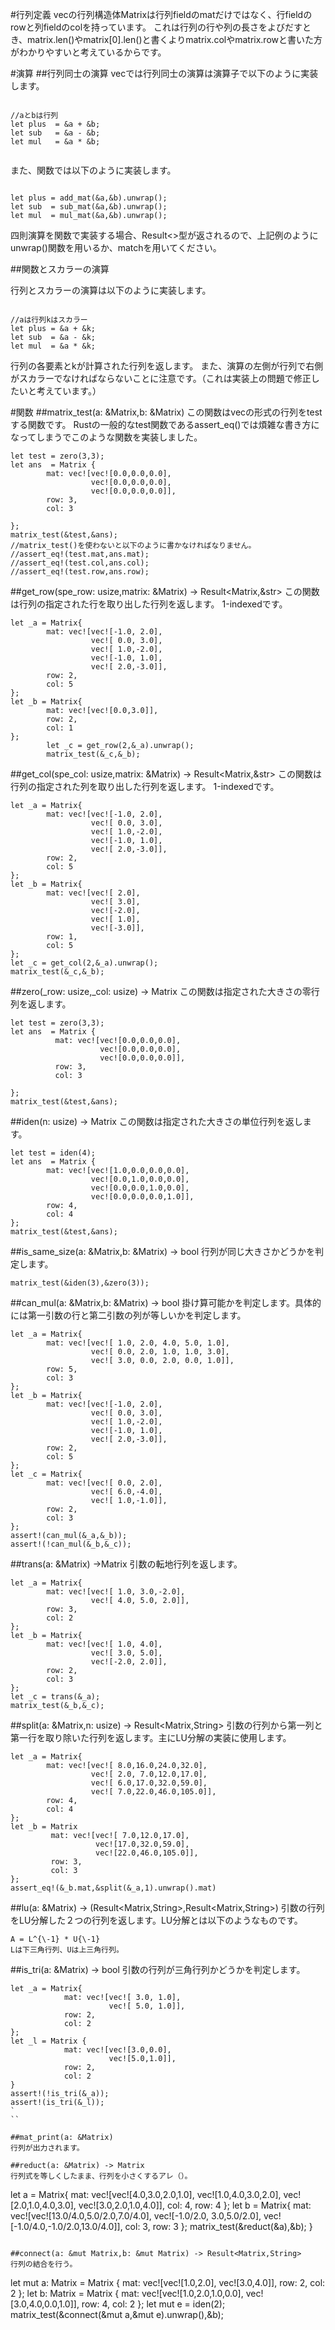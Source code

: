 #行列定義
vecの行列構造体Matrixは行列fieldのmatだけではなく、行fieldのrowと列fieldのcolを持っています。
これは行列の行や列の長さをよびだすとき、matrix.len()やmatrix[0].len()と書くよりmatrix.colやmatrix.rowと書いた方がわかりやすいと考えているからです。

#演算
##行列同士の演算
vecでは行列同士の演算は演算子で以下のように実装します。

```

//aとbは行列
let plus  = &a + &b;
let sub   = &a - &b;
let mul   = &a * &b;
 
```

また、関数では以下のように実装します。

```

let plus = add_mat(&a,&b).unwrap();
let sub  = sub_mat(&a,&b).unwrap();
let mul  = mul_mat(&a,&b).unwrap();

```

四則演算を関数で実装する場合、Result<>型が返されるので、上記例のようにunwrap()関数を用いるか、matchを用いてください。

##関数とスカラーの演算

行列とスカラーの演算は以下のように実装します。

```

//aは行列kはスカラー
let plus = &a + &k;
let sub  = &a - &k;
let mul  = &a * &k;

```

行列の各要素とkが計算された行列を返します。
また、演算の左側が行列で右側がスカラーでなければならないことに注意です。（これは実装上の問題で修正したいと考えています。）

#関数
##matrix_test(a: &Matrix,b: &Matrix)
この関数はvecの形式の行列をtestする関数です。
Rustの一般的なtest関数であるassert_eq()では煩雑な書き方になってしまうでこのような関数を実装しました。

```
let test = zero(3,3);
let ans  = Matrix {
        mat: vec![vec![0.0,0.0,0.0],
                  vec![0.0,0.0,0.0],
                  vec![0.0,0.0,0.0]],
        row: 3,
        col: 3

};
matrix_test(&test,&ans);
//matrix_test()を使わないと以下のように書かなければなりません。
//assert_eq!(test.mat,ans.mat);
//assert_eq!(test.col,ans.col);
//assert_eq!(test.row,ans.row);
```

##get_row(spe_row: usize,matrix: &Matrix) -> Result<Matrix,&str>
この関数は行列の指定された行を取り出した行列を返します。
1-indexedです。

```
let _a = Matrix{
        mat: vec![vec![-1.0, 2.0],
                  vec![ 0.0, 3.0],
                  vec![ 1.0,-2.0],
                  vec![-1.0, 1.0],
                  vec![ 2.0,-3.0]],
        row: 2,
        col: 5
};
let _b = Matrix{
        mat: vec![vec![0.0,3.0]],
        row: 2,
        col: 1
};
        let _c = get_row(2,&_a).unwrap();
        matrix_test(&_c,&_b);
```

##get_col(spe_col: usize,matrix: &Matrix) -> Result<Matrix,&str> 
この関数は行列の指定された列を取り出した行列を返します。
1-indexedです。

```
let _a = Matrix{
        mat: vec![vec![-1.0, 2.0],
                  vec![ 0.0, 3.0],
                  vec![ 1.0,-2.0],
                  vec![-1.0, 1.0],
                  vec![ 2.0,-3.0]],
        row: 2,
        col: 5
};
let _b = Matrix{
        mat: vec![vec![ 2.0],
                  vec![ 3.0],
                  vec![-2.0],
                  vec![ 1.0],
                  vec![-3.0]],
        row: 1,
        col: 5
};
let _c = get_col(2,&_a).unwrap();
matrix_test(&_c,&_b);
```

##zero(_row: usize,_col: usize) -> Matrix
この関数は指定された大きさの零行列を返します。

```
let test = zero(3,3);
let ans  = Matrix {
          mat: vec![vec![0.0,0.0,0.0],
                    vec![0.0,0.0,0.0],
                    vec![0.0,0.0,0.0]],
          row: 3,
          col: 3

};
matrix_test(&test,&ans);
```

##iden(n: usize) -> Matrix 
この関数は指定された大きさの単位行列を返します。

```
let test = iden(4);
let ans  = Matrix {
        mat: vec![vec![1.0,0.0,0.0,0.0],
                  vec![0.0,1.0,0.0,0.0],
                  vec![0.0,0.0,1.0,0.0],
                  vec![0.0,0.0,0.0,1.0]],
        row: 4,
        col: 4
};
matrix_test(&test,&ans);
```

##is_same_size(a: &Matrix,b: &Matrix) -> bool 
行列が同じ大きさかどうかを判定します。

```
matrix_test(&iden(3),&zero(3));
```

##can_mul(a: &Matrix,b: &Matrix) -> bool 
掛け算可能かを判定します。具体的には第一引数の行と第二引数の列が等しいかを判定します。

```
let _a = Matrix{
        mat: vec![vec![ 1.0, 2.0, 4.0, 5.0, 1.0],
                  vec![ 0.0, 2.0, 1.0, 1.0, 3.0],
                  vec![ 3.0, 0.0, 2.0, 0.0, 1.0]],
        row: 5,
        col: 3
};
let _b = Matrix{
        mat: vec![vec![-1.0, 2.0],
                  vec![ 0.0, 3.0],
                  vec![ 1.0,-2.0],
                  vec![-1.0, 1.0],
                  vec![ 2.0,-3.0]],
        row: 2,
        col: 5
};
let _c = Matrix{
        mat: vec![vec![ 0.0, 2.0],
                  vec![ 6.0,-4.0],
                  vec![ 1.0,-1.0]],
        row: 2,
        col: 3
};
assert!(can_mul(&_a,&_b));
assert!(!can_mul(&_b,&_c));

```

##trans(a: &Matrix) ->Matrix
引数の転地行列を返します。

```
let _a = Matrix{
        mat: vec![vec![ 1.0, 3.0,-2.0],
                  vec![ 4.0, 5.0, 2.0]],
        row: 3,
        col: 2
};
let _b = Matrix{
        mat: vec![vec![ 1.0, 4.0],
                  vec![ 3.0, 5.0],
                  vec![-2.0, 2.0]],
        row: 2,
        col: 3
};
let _c = trans(&_a);
matrix_test(&_b,&_c);
```

##split(a: &Matrix,n: usize) -> Result<Matrix,String>
引数の行列から第一列と第一行を取り除いた行列を返します。主にLU分解の実装に使用します。
```
let _a = Matrix{
        mat: vec![vec![ 8.0,16.0,24.0,32.0],
                  vec![ 2.0, 7.0,12.0,17.0],
                  vec![ 6.0,17.0,32.0,59.0],
                  vec![ 7.0,22.0,46.0,105.0]],
        row: 4,
        col: 4
};
let _b = Matrix
         mat: vec![vec![ 7.0,12.0,17.0],
                   vec![17.0,32.0,59.0],
                   vec![22.0,46.0,105.0]],
         row: 3,
         col: 3
};
assert_eq!(&_b.mat,&split(&_a,1).unwrap().mat)
```

##lu(a: &Matrix) -> (Result<Matrix,String>,Result<Matrix,String>)
引数の行列をLU分解した２つの行列を返します。LU分解とは以下のようなものです。

```
A = L^{\-1} * U{\-1}
Lは下三角行列、Uは上三角行列。
```

##is_tri(a: &Matrix) -> bool
引数の行列が三角行列かどうかを判定します。

```
let _a = Matrix{
            mat: vec![vec![ 3.0, 1.0],
                      vec![ 5.0, 1.0]],
            row: 2,
            col: 2
};
let _l = Matrix {
            mat: vec![vec![3.0,0.0],
                      vec![5.0,1.0]],
            row: 2,
            col: 2
}
assert!(!is_tri(&_a));
assert!(is_tri(&_l));
`
``

##mat_print(a: &Matrix)
行列が出力されます。

##reduct(a: &Matrix) -> Matrix
行列式を等しくしたまま、行列を小さくするアレ（）。

```
let a = Matrix{
            mat: vec![vec![4.0,3.0,2.0,1.0],
                      vec![1.0,4.0,3.0,2.0],
                      vec![2.0,1.0,4.0,3.0],
                      vec![3.0,2.0,1.0,4.0]],
            col: 4,
            row: 4
        };
let b = Matrix{
        mat: vec![vec![13.0/4.0,5.0/2.0,7.0/4.0],
                  vec![-1.0/2.0,    3.0,5.0/2.0],
                  vec![-1.0/4.0,-1.0/2.0,13.0/4.0]],
        col: 3,
        row: 3
    };
    matrix_test(&reduct(&a),&b);
}
``` 

##connect(a: &mut Matrix,b: &mut Matrix) -> Result<Matrix,String>
行列の結合を行う。

```
let mut a: Matrix = Matrix {
        mat: vec![vec![1.0,2.0],
                  vec![3.0,4.0]],
        row: 2,
        col: 2
};
let b: Matrix = Matrix {
        mat: vec![vec![1.0,2.0,1.0,0.0],
                  vec![3.0,4.0,0.0,1.0]],
        row: 4,
        col: 2
};
let mut e = iden(2);
matrix_test(&connect(&mut a,&mut e).unwrap(),&b);

```

